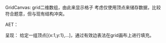 GridCanvas:
  grid二维数组，由此来显示格子
  考虑仅使用顶点来储存数据，比较符合题意，但与现有结构冲突。


AET：
  


呈现：
  给定一组顶点[{x:1,y:1},...]，通过有效边表法在grid画布上进行填充。